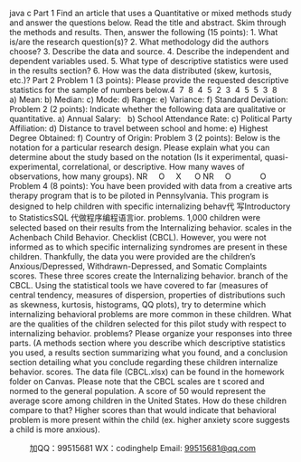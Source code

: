 java c
Part 1
Find an article that uses a Quantitative or mixed methods study and answer the questions below.
Read the title and abstract.
Skim through the methods and results.
Then, answer the following (15 points):
1. What is/are the research question(s)?
2. What methodology did the authors choose?
3. Describe the data and source.
4. Describe the independent and dependent variables used.
5. What type of descriptive statistics were used in the results section?
6. How was the data distributed (skew, kurtosis, etc.)?
Part 2
Problem 1 (3 points):
Please provide the requested descriptive statistics for the sample of numbers below.4  7  8  4  5  2  3  4  5  5  3  8
a) Mean:
b) Median:
c) Mode:
d) Range:
e) Variance:
f) Standard Deviation: 
Problem 2 (2 points):
Indicate whether the following data are qualitative or quantitative.
a) Annual Salary:  
b) School Attendance Rate:
c) Political Party Affiliation:
d) Distance to travel between school and home:
e) Highest Degree Obtained:
f) Country of Origin:
Problem 3 (2 points):
Below is the notation for a particular research design. Please explain what you can determine about the study based on the notation (Is it experimental, quasi-experimental, correlational, or descriptive. How many waves of observations, how many groups).
NR     O     X      O
NR     O             O
Problem 4 (8 points):
You have been provided with data from a creative arts therapy program that is to be piloted in Pennsylvania. This program is designed to help children with specific internalizing behav代 写Introductory to StatisticsSQL
代做程序编程语言ior. problems. 1,000 children were selected based on their results from the Internalizing behavior. scales in the Achenbach Child Behavior. Checklist (CBCL). However, you were not informed as to which specific internalizing syndromes are present in these children. Thankfully, the data you were provided are the children’s Anxious/Depressed, Withdrawn-Depressed, and Somatic Complaints scores. These three scores create the Internalizing behavior. branch of the CBCL.
Using the statistical tools we have covered to far (measures of central tendency, measures of dispersion, properties of distributions such as skewness, kurtosis, histograms, QQ plots), try to determine which internalizing behavioral problems are more common in these children. What are the qualities of the children selected for this pilot study with respect to internalizing behavior. problems? Please organize your responses into three parts. (A methods section where you describe which descriptive statistics you used, a results section summarizing what you found, and a conclusion section detailing what you conclude regarding these children internalize behavior. scores.
The data file (CBCL.xlsx) can be found in the homework folder on Canvas.
Please note that the CBCL scales are t scored and normed to the general population. A score of 50 would represent the average score among children in the United States. How do these children compare to that? Higher scores than that would indicate that behavioral problem is more present within the child (ex. higher anxiety score suggests a child is more anxious). 

         
加QQ：99515681  WX：codinghelp  Email: 99515681@qq.com
